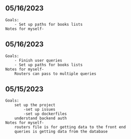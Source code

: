 ## 05/16/2023
    Goals:
        - Set up paths for books lists
    Notes for myself-
        
## 05/16/2023
    Goals:
        - Finish user queries
        - Set up paths for books lists
    Notes for myself-
        Routers can pass to multiple queries

## 05/15/2023
    Goals:
        set up the project
            -set up issues
            -set up dockerfiles
        understand backend auth
    Notes for myself-
        routers file is for getting data to the front end
        queries is getting data from the database